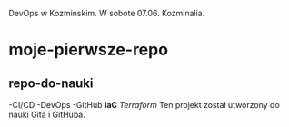 DevOps w Kozminskim. W sobote 07.06. Kozminalia.
# moje-pierwsze-repo
## repo-do-nauki
-CI/CD
-DevOps
-GitHub
**IaC** *Terraform*
Ten projekt został utworzony do nauki Gita i GitHuba.  
